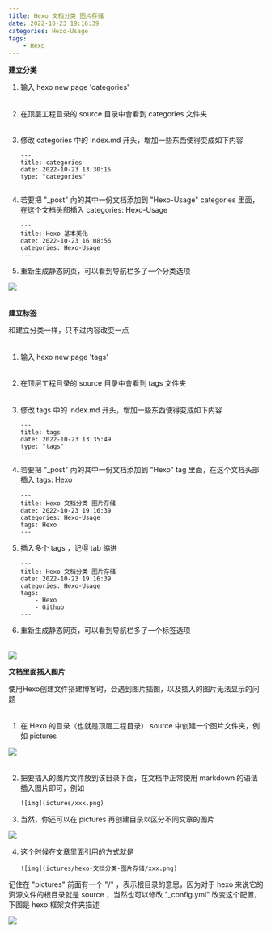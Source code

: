 ```yaml
---
title: Hexo 文档分类 图片存储
date: 2022-10-23 19:16:39
categories: Hexo-Usage
tags:
	- Hexo
---
```


**建立分类**
1. 输入 hexo new page 'categories'
######  
2. 在顶层工程目录的 source 目录中會看到 categories 文件夹
######   
3. 修改 categories 中的 index.md 开头，增加一些东西使得变成如下内容

	```
	---
	title: categories
	date: 2022-10-23 13:30:15
	type: "categories"
	---
	```
4. 若要把 "_post" 內的其中一份文档添加到 "Hexo-Usage" categories 里面，在这个文档头部插入 categories: Hexo-Usage

	```
	---
	title: Hexo 基本美化
	date: 2022-10-23 16:08:56
	categories: Hexo-Usage
	---
	```
5. 重新生成静态网页，可以看到导航栏多了一个分类选项

![](/pictures/hexo-文档分类-图片存储/2022.10.23.19.31.09.png)

######   

**建立标签**

和建立分类一样，只不过内容改变一点
######   
1. 输入 hexo new page 'tags'
######   
2. 在顶层工程目录的 source 目录中會看到 tags 文件夹
######   
3. 修改 tags 中的 index.md 开头，增加一些东西使得变成如下内容
	```
	---
	title: tags
	date: 2022-10-23 13:35:49
	type: "tags"
	---
	```
4. 若要把 "_post" 內的其中一份文档添加到 "Hexo" tag 里面，在这个文档头部插入 tags: Hexo
	```
	---
	title: Hexo 文档分类 图片存储
	date: 2022-10-23 19:16:39
	categories: Hexo-Usage
	tags: Hexo
	---
	
	```
5. 插入多个 tags ，记得 tab 缩进
	```
	---
	title: Hexo 文档分类 图片存储
	date: 2022-10-23 19:16:39
	categories: Hexo-Usage
	tags:
		- Hexo
		- Github
	---
	```
6. 重新生成静态网页，可以看到导航栏多了一个标签选项
###### 

![](/pictures/hexo-文档分类-图片存储/2022.10.23.19.50.12.png)

**文档里面插入图片**

使用Hexo创建文件搭建博客时，会遇到图片插图，以及插入的图片无法显示的问题
######  

1. 在 Hexo 的目录（也就是顶层工程目录） source 中创建一个图片文件夹，例如 pictures

![](/pictures/hexo-文档分类-图片存储/2022.10.23.19.55.54.png)

######  
2. 把要插入的图片文件放到该目录下面，在文档中正常使用 markdown 的语法插入图片即可，例如

	```
	![img](ictures/xxx.png)
	```

3. 当然，你还可以在 pictures 再创建目录以区分不同文章的图片

![](/pictures/hexo-文档分类-图片存储/2022.10.23.20.00.11.png)

4. 这个时候在文章里面引用的方式就是

	```
	![img](ictures/hexo-文档分类-图片存储/xxx.png)
	```

记住在 "pictures" 前面有一个 "/" ，表示根目录的意思，因为对于 hexo 来说它的资源文件的根目录就是 source ，当然也可以修改 "_config.yml" 改变这个配置，下图是 hexo 框架文件夹描述

![](/pictures/hexo-文档分类-图片存储/20191220164252492.png)


